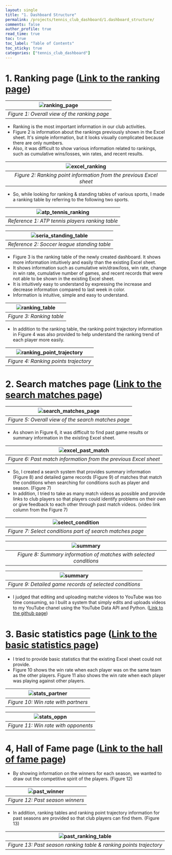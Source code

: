 ```yaml
---
layout: single
title: "1. Dashboard Structure"
permalink: /projects/tennis_club_dashboard/1.dashboard_structure/
comments: false
author_profile: true
read_time: true
toc: true
toc_label: "Table of Contents"
toc_sticky: true
categories: ["tennis_club_dashboard"]
---
```


# 1. Ranking page ([Link to the ranking page](https://lookerstudio.google.com/u/0/reporting/ebf85f76-2973-4fce-aebf-a201fccc9487/page/IMkrC))

| ![ranking_page](/assets/images/projects/tennis_club_dashboard/ranking_page_overall.png) |
|:--:| 
| *Figure 1: Overall view of the ranking page* |

- Ranking is the most important information in our club activities.
- Figure 2 is information about the rankings previously shown in the Excel sheet. It's simple information, but it looks visually complicated because there are only numbers.
- Also, it was difficult to show various information related to rankings, such as cumulative wins/losses, win rates, and recent results.

| ![excel_ranking](/assets/images/projects/tennis_club_dashboard/excel_ranking.png) |
|:--:|
| *Figure 2: Ranking point information from the previous Excel sheet* |

- So, while looking for ranking & standing tables of various sports, I made a ranking table by referring to the following two sports.

| ![atp_tennis_ranking](/assets/images/projects/tennis_club_dashboard/atp_tennis_ranking.png) |
|:--:|
| *Reference 1: ATP tennis players ranking table* |

| ![seria_standing_table](/assets/images/projects/tennis_club_dashboard/seria_standing_table.png) |
|:--:|
| *Reference 2: Soccer league standing table* |

- Figure 3 is the ranking table of the newly created dashboard. It shows more information intuitively and easily than the existing Excel sheet.
- It shows information such as cumulative win/draw/loss, win rate, change in win rate, cumulative number of games, and recent records that were not able to be shown in the existing Excel sheet.
- It is intuitively easy to understand by expressing the increase and decrease information compared to last week in color.
- Information is intuitive, simple and easy to understand.

| ![ranking_table](/assets/images/projects/tennis_club_dashboard/ranking_table.png) |
|:--:|
| *Figure 3: Ranking table* |

- In addition to the ranking table, the ranking point trajectory information in Figure 4 was also provided to help understand the ranking trend of each player more easily.

| ![ranking_point_trajectory](/assets/images/projects/tennis_club_dashboard/ranking_point_trajectory.png) |
|:--:|
| *Figure 4: Ranking points trajectory* |

# 2. Search matches page ([Link to the search matches page](https://lookerstudio.google.com/u/0/reporting/ebf85f76-2973-4fce-aebf-a201fccc9487/page/p_hexibp4huc))

| ![search_matches_page](/assets/images/projects/tennis_club_dashboard/search_matches_overall.png) |
|:--:|
| *Figure 5: Overall view of the search matches page* |

- As shown in Figure 6, it was difficult to find past game results or summary information in the existing Excel sheet.

| ![excel_past_match](/assets/images/projects/tennis_club_dashboard/excel_past_match.png) |
|:--:|
| *Figure 6: Past match information from the previous Excel sheet* |

- So, I created a search system that provides summary information (Figure 8) and detailed game records (Figure 9) of matches that match the conditions when searching for conditions such as player and season. (Figure 7)
- In addition, I tried to take as many match videos as possible and provide links to club players so that players could identify problems on their own or give feedback to each other through past match videos. (video link column from the Figure 7)

| ![select_condition](/assets/images/projects/tennis_club_dashboard/select_condition.png) |
|:--:|
| *Figure 7: Select conditions part of search matches page* |

| ![summary](/assets/images/projects/tennis_club_dashboard/search_match_summary.png) |
|:--:|
| *Figure 8: Summary information of matches with selected conditions* |

| ![summary](/assets/images/projects/tennis_club_dashboard/search_match_detail.png) |
|:--:|
| *Figure 9: Detailed game records of selected conditions* |

- I judged that editing and uploading matche videos to YouTube was too time consuming, so I built a system that simply edits and uploads videos to my YouTube chanel using the YouTube Data API and Python. ([Link to the github page](https://github.com/JunWoo-data/tennis-match-video-editor))

# 3. Basic statistics page ([Link to the basic statistics page](https://lookerstudio.google.com/u/0/reporting/ebf85f76-2973-4fce-aebf-a201fccc9487/page/p_zbgjvhvguc))

- I tried to provide basic statistics that the existing Excel sheet could not provide.
- Figure 10 shows the win rate when each player was on the same team as the other players. Figure 11 also shows the win rate when each player was playing against other players.

| ![stats_partner](/assets/images/projects/tennis_club_dashboard/stat_partner_overall.png)|
|:--:|
| *Figure 10: Win rate with partners*|

| ![stats_oppn](/assets/images/projects/tennis_club_dashboard/stat_oppn_overall.png)|
|:--:|
| *Figure 11: Win rate with opponents*|

# 4, Hall of Fame page ([Link to the hall of fame page](https://lookerstudio.google.com/u/0/reporting/ebf85f76-2973-4fce-aebf-a201fccc9487/page/p_ynse584huc))

- By showing information on the winners for each season, we wanted to draw out the competitive spirit of the players. (Figure 12)

| ![past_winner](/assets/images/projects/tennis_club_dashboard/past_season_winner.png) |
|:--:|
| *Figure 12: Past season winners*|

- In addition, ranking tables and ranking point trajectory information for past seasons are provided so that club players can find them. (Figure 13)

| ![past_ranking_table](/assets/images/projects/tennis_club_dashboard/past_ranking_table.png) |
|:--:|
| *Figure 13: Past season ranking table & ranking points trajectory*|